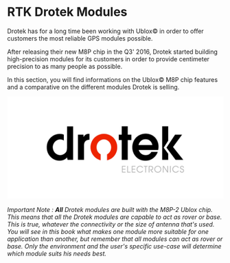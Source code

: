 # RTK Drotek Modules

Drotek has for a long time been working with Ublox© in order to offer customers the most reliable GPS modules possible.

After releasing their new M8P chip in the Q3' 2016, Drotek started building high-precision modules for its customers in order to provide centimeter precision to as many people as possible. 

In this section, you will find informations on the Ublox© M8P chip features and a comparative on the different modules Drotek is selling.


<p align="center">
  <img src="./images/drotek.jpg?raw=true" alt="Drotek Logo"/>
</p>


_Important Note : **All** Drotek modules are built with the M8P-2 Ublox chip. This means that all the Drotek modules are capable to act as rover or base. This is true, whatever the connectivity or the size of antenna that's used. You will see in this book what makes one module more suitable for one application than another, but remember that all modules can act as rover or base. Only the environment and the user's specific use-case will determine which module suits his needs best._
